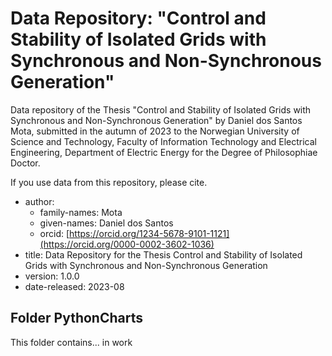 # Data Repository: "Control and Stability of Isolated Grids with Synchronous and Non-Synchronous Generation"

Data repository of the Thesis "Control and Stability of Isolated Grids with Synchronous and Non-Synchronous Generation"
by Daniel dos Santos Mota, submitted in the autumn of 2023 to the Norwegian University of Science and Technology,
Faculty of Information Technology and Electrical Engineering, Department of Electric Energy for the Degree of Philosophiae Doctor.

If you use data from this repository, please cite.
- author:
  - family-names: Mota
  - given-names: Daniel dos Santos
  - orcid: [https://orcid.org/1234-5678-9101-1121](https://orcid.org/0000-0002-3602-1036)
- title: Data Repository for the Thesis Control and Stability of Isolated Grids with Synchronous and Non-Synchronous Generation
- version: 1.0.0
- date-released: 2023-08

## Folder PythonCharts
This folder contains... in work


